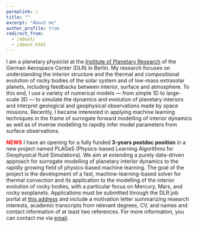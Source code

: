 ```yaml
---
permalink: /
title: ""
excerpt: "About me"
author_profile: true
redirect_from: 
  - /about/
  - /about.html
---
```


I am a planetary physicist at the [Institute of Planetary Research](https://www.dlr.de/pf/en/) of the German Aerospace Center (DLR) in Berlin. My research focuses on understanding the interior structure and the thermal and compositional evolution of rocky bodies of the solar system and of low-mass extrasolar planets, including feedbacks between interior, surface and atmosphere. To this end, I use a variety of numerical models — from simple 1D to large-scale 3D — to simulate the dynamics and evolution of planetary interiors and interpret geological and geophysical observations made by space missions. Recently, I became interested in applying machine learning techniques in the frame of surrogate forward modelling of interior dynamics as well as of inverse modelling to rapidly infer model parameters from surface observations.  

<span style="color:red"> **NEWS** </span> I have an opening for a fully funded **3-years postdoc position** in a new
project named PLAGeS (Physics-based Learning Algorithms for Geophysical fluid Simulations). We aim at extending a
purely data-driven approach for surrogate modelling of planetary interior dynamics to the rapidly growing field of
physics-based machine learning. The goal of the project is the development of a fast, machine-learning-based solver
for thermal convection and its application to the modelling of the interior evolution of rocky bodies, with a
particular focus on Mercury, Mars, and rocky exoplanets. Applications must be submitted through the DLR job portal
at [this address](https://www.dlr.de/dlr/jobs/en/desktopdefault.aspx/tabid-10596/1003_read-49930/) and include a
motivation letter summarizing research interests, academic transcripts from relevant degrees, CV, and names and
contact information of at least two references. For more information, you can contact me via
[email](mailto:nicola.tosi@dlr.de).

